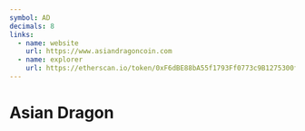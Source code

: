 ```yaml
---
symbol: AD
decimals: 8
links:
  - name: website
    url: https://www.asiandragoncoin.com
  - name: explorer
    url: https://etherscan.io/token/0xF6dBE88bA55f1793Ff0773c9B1275300f830914F
---
```


# Asian Dragon

